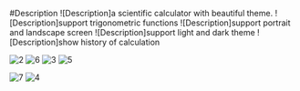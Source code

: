 #Description
![Description]a scientific calculator with beautiful theme.
![Description]support trigonometric functions
![Description]support portrait and landscape screen
![Description]support light and dark theme
![Description]show history of calculation



![2](https://github.com/user-attachments/assets/266dfc1f-d4b0-416e-98df-ba735903419f)
![6](https://github.com/user-attachments/assets/e99daabf-c10d-4cf0-9dc9-f70c123ae0e7)
![3](https://github.com/user-attachments/assets/7e9c2449-57a6-48c5-8ccf-55c1bd497d3f)
![5](https://github.com/user-attachments/assets/e7758565-ea96-4970-87f6-7a5fef6421ee)

![7](https://github.com/user-attachments/assets/6cdb40a1-4b89-470d-a5bd-b13627867df7)
![4](https://github.com/user-attachments/assets/73b7ae74-6d61-4ed5-9627-1270d1f379aa)







